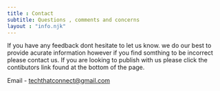 ```yaml
---
title : Contact 
subtitle: Questions , comments and concerns
layout : "info.njk"
---
```

If you have any feedback dont hesitate to let us know. we do our best to provide acurate information however if you find somthing to be incorrect please contact us.
If you are looking to publish with us please click the contibutors link found at the bottom of the page.

Email - techthatconnect@gmail.com
